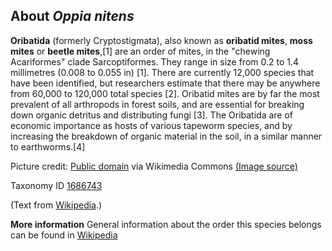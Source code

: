 **About *Oppia nitens***
-------------------------
**Oribatida** (formerly Cryptostigmata), also known as **oribatid mites**, **moss mites** or **beetle mites**,[1] are an order of mites, 
in the "chewing Acariformes" clade Sarcoptiformes. They range in size from 0.2 to 1.4 millimetres (0.008 to 0.055 in) [1].
There are currently 12,000 species that have been identified, but researchers estimate that there may be anywhere from 60,000 
to 120,000 total species [2]. Oribatid mites are by far the most prevalent of all arthropods in forest soils, and are essential
for breaking down organic detritus and distributing fungi [3]. The Oribatida are of economic importance as hosts of various tapeworm species,
and by increasing the breakdown of organic material in the soil, in a similar manner to earthworms.[4]

Picture credit: [Public domain](https://commons.wikimedia.org/wiki/Main_Page) via Wikimedia Commons [(Image source)](https://commons.wikimedia.org/wiki/File:Phthiracarid.jpg)

Taxonomy ID [1686743](https://www.uniprot.org/taxonomy/1686743)

(Text from [Wikipedia](https://en.wikipedia.org/).)

**More information**
General information about the order this species belongs can be found in [Wikipedia](https://en.wikipedia.org/wiki/Oribatida)
